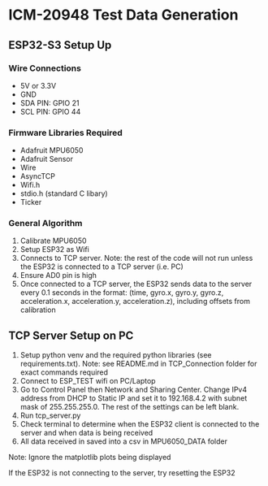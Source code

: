 # ICM-20948 Test Data Generation

## ESP32-S3 Setup Up

### Wire Connections
- 5V or 3.3V
- GND
- SDA PIN: GPIO 21
- SCL PIN: GPIO 44

### Firmware Libraries Required
- Adafruit MPU6050
- Adafruit Sensor
- Wire
- AsyncTCP
- Wifi.h
- stdio.h (standard C libary)
- Ticker

### General Algorithm
1. Calibrate MPU6050
1. Setup ESP32 as Wifi
1. Connects to TCP server. Note: the rest of the code will not run unless the ESP32 is connected to a TCP server (i.e. PC)
1. Ensure AD0 pin is high
1. Once connected to a TCP server, the ESP32 sends data to the server every 0.1 seconds in the format: 
    (time, gyro.x, gyro.y, gyro.z, acceleration.x, acceleration.y, acceleration.z), including offsets from calibration


## TCP Server Setup on PC
1. Setup python venv and the required python libraries (see requirements.txt). Note: see README.md in TCP_Connection folder for exact commands required
1. Connect to ESP_TEST wifi on PC/Laptop
1. Go to Control Panel then Network and Sharing Center. Change IPv4 address from DHCP to Static IP and set it to 192.168.4.2 with subnet mask of 255.255.255.0. The rest of the settings can be left blank.
1. Run tcp_server.py
1. Check terminal to determine when the ESP32 client is connected to the server and when data is being received
1. All data received in saved into a csv in MPU6050_DATA folder

Note: Ignore the matplotlib plots being displayed

If the ESP32 is not connecting to the server, try resetting the ESP32

 
